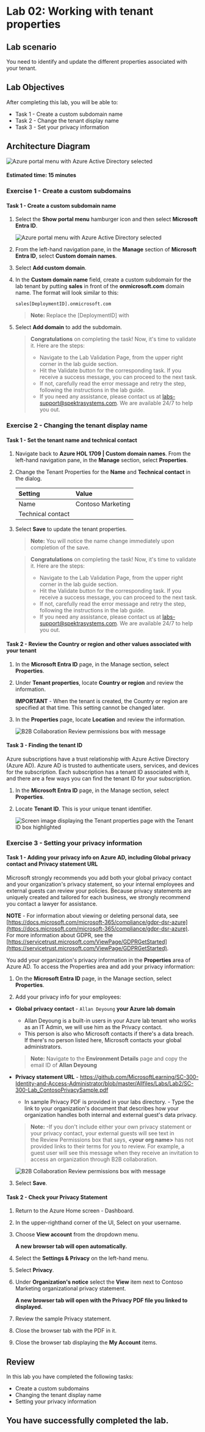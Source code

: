 
# Lab 02: Working with tenant properties

## Lab scenario

You need to identify and update the different properties associated with your tenant.

## Lab Objectives

After completing this lab, you will be able to:

- Task 1 - Create a custom subdomain name
- Task 2 - Change the tenant display name
- Task 3 - Set your privacy information

## Architecture Diagram

![Azure portal menu with Azure Active Directory selected](./media/arch002.png)

#### Estimated time: 15 minutes

### Exercise 1 - Create a custom subdomains 

#### Task 1 - Create a custom subdomain name

1. Select the **Show portal menu** hamburger icon and then select **Microsoft Entra ID**.

    ![Azure portal menu with Azure Active Directory selected](./media/msentrid.png)

1. From the left-hand navigation pane, in the **Manage** section of **Microsoft Entra ID**, select **Custom domain names**.

1. Select **Add custom domain**.

1. In the **Custom domain name** field, create a custom subdomain for the lab tenant by putting **sales** in front of the **onmicrosoft.com** domain name.  The format will look similar to this:

    ```
    sales[DeploymentID].onmicrosoft.com
    ```
  
   >**Note:** Replace the [DeploymentID] with <inject key="DeploymentID" enableCopy="false" />

1. Select **Add domain** to add the subdomain.

    > **Congratulations** on completing the task! Now, it's time to validate it. Here are the steps:
    > - Navigate to the Lab Validation Page, from the upper right corner in the lab guide section.
    > - Hit the Validate button for the corresponding task. If you receive a success message, you can proceed to the next task. 
    > - If not, carefully read the error message and retry the step, following the instructions in the lab guide.
    > - If you need any assistance, please contact us at labs-support@spektrasystems.com. We are available 24/7 to help you out.

### Exercise 2 - Changing the tenant display name

#### Task 1 - Set the tenant name and technical contact

1. Navigate back to **Azure HOL 1709 | Custom domain names**. From the left-hand navigation pane, in the **Manage** section, select **Properties**.

1. Change the Tenant Properties for the **Name** and **Technical contact** in the dialog.

    | **Setting** | **Value** |
    | :--- | :--- |
    | Name | Contoso Marketing |
    | Technical contact | <inject key="AzureAdUserEmail"></inject> |

1. Select **Save** to update the tenant properties.

   >**Note:** You will notice the name change immediately upon completion of the save.

    > **Congratulations** on completing the task! Now, it's time to validate it. Here are the steps:
    > - Navigate to the Lab Validation Page, from the upper right corner in the lab guide section.
    > - Hit the Validate button for the corresponding task. If you receive a success message, you can proceed to the next task. 
    > - If not, carefully read the error message and retry the step, following the instructions in the lab guide.
    > - If you need any assistance, please contact us at labs-support@spektrasystems.com. We are available 24/7 to help you out.

#### Task 2 - Review the Country or region and other values associated with your tenant

1. In the **Microsoft Entra ID** page, in the Manage section, select **Properties**.

2. Under **Tenant properties**, locate **Country or region** and review the information.

    **IMPORTANT** - When the tenant is created, the Country or region are specified at that time. This setting cannot be changed later.

3. In the **Properties** page, locate **Location** and review the information.

   ![B2B Collaboration Review permissions box with message](./media/SC-300-marketing.png)

#### Task 3 - Finding the tenant ID

Azure subscriptions have a trust relationship with Azure Active Directory (Azure AD). Azure AD is trusted to authenticate users, services, and devices for the subscription. Each subscription has a tenant ID associated with it, and there are a few ways you can find the tenant ID for your subscription.

1. In the **Microsoft Entra ID** page, in the Manage section, select **Properties**.

2. Locate **Tenant ID**. This is your unique tenant identifier.

   ![Screen image displaying the Tenant properties page with the Tenant ID box highlighted](./media/TenantID.png)

### Exercise 3 - Setting your privacy information

#### Task 1 - Adding your privacy info on Azure AD, including Global privacy contact and Privacy statement URL

Microsoft strongly recommends you add both your global privacy contact and your organization's privacy statement, so your internal employees and external guests can review your policies. Because privacy statements are uniquely created and tailored for each business, we strongly recommend you contact a lawyer for assistance.

   **NOTE** - For information about viewing or deleting personal data, see [https://docs.microsoft.com/microsoft-365/compliance/gdpr-dsr-azure](https://docs.microsoft.com/microsoft-365/compliance/gdpr-dsr-azure). For more information about GDPR, see the [https://servicetrust.microsoft.com/ViewPage/GDPRGetStarted](https://servicetrust.microsoft.com/ViewPage/GDPRGetStarted).

You add your organization's privacy information in the **Properties** area of Azure AD. To access the Properties area and add your privacy information:

1. On the **Microsoft Entra ID** page, in the Manage section, select **Properties**. 

2. Add your privacy info for your employees:

- **Global privacy contact** - `Allan Deyoung` **your Azure lab domain**
     - Allan Deyoung is a built-in users in your Azure lab tenant who works as an IT Admin, we will use him as the Privacy contact.
     - This person is also who Microsoft contacts if there's a data breach. If there's no person listed here, Microsoft contacts your global administrators.

    >**Note:** Navigate to the **Environment Details** page and copy the email ID of **Allan Deyoung**

- **Privacy statement URL** -  <https://github.com/MicrosoftLearning/SC-300-Identity-and-Access-Administrator/blob/master/Allfiles/Labs/Lab2/SC-300-Lab_ContosoPrivacySample.pdf>

     - In sample Privacy PDF is provided in your labs directory.
     - Type the link to your organization's document that describes how your organization handles both internal and external guest's data privacy.

  >**Note:** -If you don't include either your own privacy statement or your privacy contact, your external guests will see text in the Review Permissions box that says, **<your org name\>** has not provided links to their terms for you to review. For example, a guest user will see this message when they receive an invitation to access an organization through B2B collaboration.

    ![B2B Collaboration Review permissions box with message](./media/active-directory-no-privacy-statement-or-contact.png)

3. Select **Save**.

#### Task 2 - Check your Privacy Statement

1. Return to the Azure Home screen - Dashboard.
2. In the upper-righthand corner of the UI, Select on your username.
3. Choose **View account** from the dropdown menu.

     **A new browser tab will open automatically.**

4. Select the **Settings & Privacy** on the left-hand menu.
5. Select **Privacy**.
6. Under **Organization's notice** select the **View** item next to Contoso Marketing organizational privacy statement.

     **A new browser tab will open with the Privacy PDF file you linked to displayed.**

7. Review the sample Privacy statement.
8. Close the browser tab with the PDF in it.
9. Close the browser tab displaying the **My Account** items.

## Review

In this lab you have completed the following tasks:

- Create a custom subdomains
- Changing the tenant display name
- Setting your privacy information

## You have successfully completed the lab.
